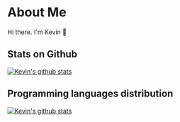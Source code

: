 # About Me 
Hi there. I'm Kevin 👋

## Stats on Github
[![Kevin's github stats](https://github-readme-stats.vercel.app/api?username=KevinEsh&count_private=true&show_icons=true&theme=tokyonight&hide_rank=false)](https://github.com/KevinEsh)

## Programming languages distribution
[![Kevin's github stats](https://github-readme-stats.vercel.app/api/top-langs/?username=KevinEsh&count_private=true&layout=compact&theme=dark&hide_title=true)](https://github.com/KevinEsh)
